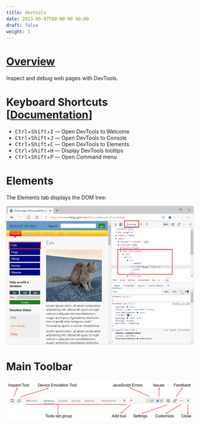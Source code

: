 ```yaml
---
title: devtools
date: 2023-09-07T00:00:00-06:00
draft: false
weight: 1
---
```


# [Overview](https://learn.microsoft.com/en-us/microsoft-edge/devtools-guide-chromium/overview)  

Inspect and debug web pages with DevTools.

# Keyboard Shortcuts [[Documentation](https://learn.microsoft.com/en-us/microsoft-edge/devtools-guide-chromium/shortcuts/)]  

- <kbd>Ctrl</kbd>+<kbd>Shift</kbd>+<kbd>I</kbd> — Open DevTools to Welcome  
- <kbd>Ctrl</kbd>+<kbd>Shift</kbd>+<kbd>J</kbd> — Open DevTools to Console
- <kbd>Ctrl</kbd>+<kbd>Shift</kbd>+<kbd>C</kbd> — Open DevTools to Elements
- <kbd>Ctrl</kbd>+<kbd>Shift</kbd>+<kbd>H</kbd> — Display DevTools tooltips
- <kbd>Ctrl</kbd>+<kbd>Shift</kbd>+<kbd>P</kbd> — Open Command menu

# Elements
The Elements tab displays the DOM tree:  

![A screenshot of DevTools open to the Elements tab](./image-1.png)

# Main Toolbar
![A screenshot of the main DevTools toolbar](./image.png)